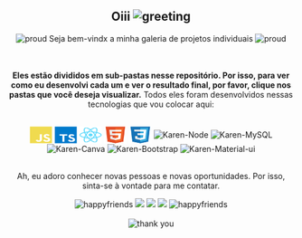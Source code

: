 ## <div align="center">Oiii <img src="https://user-images.githubusercontent.com/98588790/182398820-785196cb-73ae-4ab2-b350-7f9d2fff4ccb.gif" alt="greeting" width="50"/></div>

<div align="center">
    <img src="https://user-images.githubusercontent.com/98588790/182399985-9a220394-e88a-4454-a7b3-70053bc01976.gif" alt="proud" width="40"/>
    <span >Seja bem-vindx a minha galeria de projetos individuais </span> 
    <img src="https://user-images.githubusercontent.com/98588790/182399985-9a220394-e88a-4454-a7b3-70053bc01976.gif" alt="proud" width="40"/>
</div>
<br/>
<br/>

<div align="center">
<p> <strong>Eles estão divididos em sub-pastas nesse repositório. Por isso, para ver como eu desenvolvi cada um e ver o resultado final, por favor, clique nos pastas que você deseja visualizar.</strong> Todos eles foram desenvolvidos nessas tecnologias que vou colocar aqui:</p> 
</div>

<div style="display: inline_block" align="center"><br>
  <img align="center" alt="Karen-Js" height="30" width="40" src="https://raw.githubusercontent.com/devicons/devicon/master/icons/javascript/javascript-plain.svg">
  <img align="center" alt="Karen-Ts" height="30" width="40" src="https://raw.githubusercontent.com/devicons/devicon/master/icons/typescript/typescript-plain.svg">
  <img align="center" alt="Karen-React" height="30" width="40" src="https://raw.githubusercontent.com/devicons/devicon/master/icons/react/react-original.svg">
  <img align="center" alt="Karen-HTML" height="30" width="40" src="https://raw.githubusercontent.com/devicons/devicon/master/icons/html5/html5-original.svg">
  <img align="center" alt="Karen-CSS" height="30" width="40" src="https://raw.githubusercontent.com/devicons/devicon/master/icons/css3/css3-original.svg">
  <img align="center" alt="Karen-Node" height="30" width="40" src="https://cdn.jsdelivr.net/gh/devicons/devicon/icons/nodejs/nodejs-original.svg">
  <img align="center" alt="Karen-MySQL" height="30" width="40" src="https://cdn.jsdelivr.net/gh/devicons/devicon/icons/mysql/mysql-original-wordmark.svg">
  <img align="center" alt="Karen-Canva" height="30" width="40" src="https://cdn.jsdelivr.net/gh/devicons/devicon/icons/canva/canva-original.svg">
  <img align="center" alt="Karen-Bootstrap" height="30" width="40" src="https://cdn.jsdelivr.net/gh/devicons/devicon/icons/bootstrap/bootstrap-original-wordmark.svg">
  <img align="center" alt="Karen-Material-ui" height="30" width="40" src="https://cdn.jsdelivr.net/gh/devicons/devicon/icons/materialui/materialui-original.svg">
  
</div>
<br/>

<div align="center">
  <p>Ah, eu adoro conhecer novas pessoas e novas oportunidades. Por isso, sinta-se à vontade para me contatar.</p>
</div>

<div align="center"> 
  <img src="https://user-images.githubusercontent.com/98588790/182402730-6520b816-9a9d-4179-bbe6-25fb73e2a971.gif" alt="happyfriends" width="80"/>
  <a href = "mailto:karennckubo@gmail.com"><img src="https://img.shields.io/badge/-Gmail-%23333?style=for-the-badge&logo=gmail&logoColor=white" target="_blank"></a>
  <a href="https://www.linkedin.com/in/karen-kubo-22b929196/" target="_blank"><img src="https://img.shields.io/badge/-LinkedIn-%230077B5?style=for-the-badge&logo=linkedin&logoColor=white" target="_blank"></a>
  <a href="https://wa.me/5519994380962" target="_blank"><img src="https://img.shields.io/badge/WhatsApp-25D366?style=for-the-badge&logo=whatsapp&logoColor=white" target="_blank"></a> 
  <img src="https://user-images.githubusercontent.com/98588790/182402730-6520b816-9a9d-4179-bbe6-25fb73e2a971.gif" alt="happyfriends" width="80"/>
</div>
<br/>

<div align="center"> 
<img src="https://user-images.githubusercontent.com/98588790/182403521-f4fca439-c6a2-44c0-a29d-935e03c087a4.gif" alt="thank you" width="200"/>
</div>




